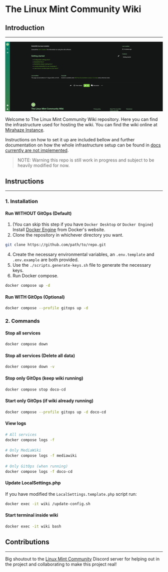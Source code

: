 # The Linux Mint Community Wiki

## Introduction

<hr/>

![Introduction Preview](docs/assets/images/Preview.png)

Welcome to The Linux Mint Community Wiki repository. Here you can find the infrastructure used for hosting the wiki. You can find the wiki online at [Mirahaze Instance](https://mintguide.miraheze.org/wiki/Main_Page).

Instructions on how to set it up are included bellow and further documentation on how the whole infrastructure setup can be found in [docs currently are not implemented]().

> NOTE: Warning this repo is still work in progress and subject to be heavily modified for now.

## Instructions

<hr/>

### 1. Installation

#### Run WITHOUT GitOps (Default)

1. (You can skip this step if you have `Docker Desktop` or `Docker Engine`) Install [Docker Engine](https://docs.docker.com/engine/install/) from Docker's website.
2. Clone the repository in whichever directory you want.

```sh
git clone https://github.com/path/to/repo.git
```

4. Create the necessary environmental variables, an `.env.template` and `.env.example` are both provided.
5. Use the `./scripts.generate-keys.sh` file to generate the necessary keys.
6. Run Docker compose.

```sh
docker compose up -d
```

#### Run WITH GitOps (Optional)

```sh
docker compose --profile gitops up -d
```

### 2. Commands

#### Stop all services

```sh
docker compose down
```

#### Stop all services (Delete all data)

```sh
docker compose down -v
```

#### Stop only GitOps (keep wiki running)

```sh
docker compose stop doco-cd
```

#### Start only GitOps (if wiki already running)

```sh
docker compose --profile gitops up -d doco-cd
```

#### View logs

```sh
# All services
docker compose logs -f

# Only MediaWiki
docker compose logs -f mediawiki

# Only GitOps (when running)
docker compose logs -f doco-cd
```

#### Update LocalSettings.php

If you have modified the `LocalSettings.template.php` script run:

```sh
docker exec -it wiki /update-config.sh
```

#### Start terminal inside wiki

```sh
docker exec -it wiki bash
```

## Contributions

<hr/>

Big shoutout to the [Linux Mint Community](https://discord.gg/mint) Discord server for helping out in the project and collaborating to make this project real!
